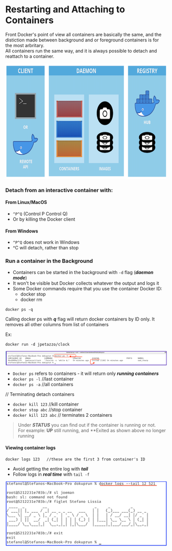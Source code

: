 # Restarting and Attaching to Containers

Front Docker's point of view all containers are basically the same, and the distiction made between background and or foreground containers is for the most arbritary.     
All containers run the same way, and it is always possible to detach and reattach to a container.

<img src="/assets/images/dockarch.png" width="900" height="360" alt="Docker architecture">

### Detach from an interactive container with:

#### From Linux/MacOS

- `^P^Q` (Control P Control Q)
- Or by killing the Docker client

#### From Windows

- `^P^Q` does not work in Windows
- ^C will detach, rather than stop



### Run a container in the Background

- Containers can be started in the background with `-d` flag (***daemon mode***)
- It won't be visible but Docker collects whatever the output and logs it
- Some Docker commands require that you use the container Docker ID:
  - docker stop
  - docker rm

```
docker ps -q
```
Calling docker ps with ***q*** flag will return docker containers by ID only. It removes all other columns
from list of containers



Ex:
```
docker run -d jpetazzo/clock
```


<img src="/assets/images/running_containers.png" alt="Containers" />


- `Docker ps`  refers to containers - it will return only ***running containers***
-  `docker ps -l`  //last container
-  `docker ps -a`  //all containers

// Terminating detach containers
-  `docker kill 123`   //kill container 
-  `docker stop abc`  //stop container
-  `docker kill 123 abc`  // terminates 2 containers

> Under ***STATUS*** you can find out if the container is running or not.  
> For example: **UP** still running, and **Exited as shown above no longer running


#### Viewing container logs

```
docker logs 123   //these are the first 3 from container's ID
```

- Avoid getting the entire log with ***tail***
- Follow logs in ***real time*** with `tail -f`

<img src="/assets/images/docker-tail.png" alt="Docker tail">
